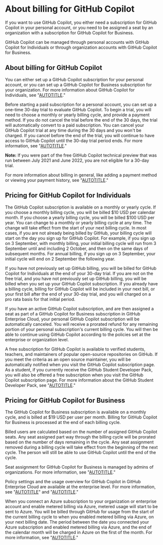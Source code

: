 # About billing for GitHub Copilot

If you want to use GitHub Copilot, you either need a subscription for GitHub Copilot in your personal account, or you need to be assigned a seat by an organization  with a subscription for GitHub Copilot for Business.

GitHub Copilot can be managed through personal accounts with GitHub Copilot for Individuals or through organization accounts with GitHub Copilot for Business.

## About billing for GitHub Copilot

You can either set up a GitHub Copilot subscription for your personal account, or you can set up a GitHub Copilot for Business subscription for your organization. For more information about GitHub Copilot for Individuals, see "[AUTOTITLE](/copilot/overview-of-github-copilot/about-github-copilot-for-individuals)." 

Before starting a paid subscription for a personal account, you can set up a one-time 30-day trial to evaluate GitHub Copilot. To begin a trial, you will need to choose a monthly or yearly billing cycle, and provide a payment method. If you do not cancel the trial before the end of the 30 days, the trial will automatically convert to a paid subscription. You can cancel your GitHub Copilot trial at any time during the 30 days and you won't be charged. If you cancel before the end of the trial, you will continue to have access to GitHub Copilot until the 30-day trial period ends. For more information, see "[AUTOTITLE](/billing/managing-billing-for-github-copilot/managing-your-github-copilot-subscription-for-your-personal-account)."

<div class="ghd-spotlight ghd-spotlight-note border rounded-1 my-3 p-3 f5 color-border-accent-emphasis color-bg-accent">

**Note:** If you were part of the free GitHub Copilot technical preview that was run between July 2021 and June 2022, you are not eligible for a 30-day trial.

</div>

For more information about billing in general, like adding a payment method or viewing your payment history, see "[AUTOTITLE](/billing/managing-your-github-billing-settings)."

## Pricing for GitHub Copilot for Individuals

The GitHub Copilot subscription is available on a monthly or yearly cycle. If you choose a monthly billing cycle, you will be billed $10 USD per calendar month. If you choose a yearly billing cycle, you will be billed $100 USD per year. You can change to a monthly or yearly billing cycle at any time. The change will take effect from the start of your next billing cycle. In most cases, if you are not already being billed by GitHub, your billing cycle will start on the day you sign up for GitHub Copilot. For example, if you sign up on 3 September, with monthly billing, your initial billing cycle will run from 3 September until and including 2 October, and then on the same days of subsequent months. For annual billing, if you sign up on 3 September, your initial cycle will end on 2 September the following year.

If you have not previously set up GitHub billing, you will be billed for GitHub Copilot for Individuals at the end of your 30-day trial. If you are not on the free trial, and you have not previously set up GitHub billing, you will be billed when you set up your GitHub Copilot subscription. If you already have a billing cycle, billing for GitHub Copilot will be included in your next bill, or your first bill after the end of your 30-day trial, and you will charged on a pro rata basis for that initial period.

If you have an active GitHub Copilot subscription, and are then assigned a seat as part of a GitHub Copilot for Business subscription in GitHub Enterprise Cloud, your personal GitHub Copilot subscription will be automatically canceled. You will receive a prorated refund for any remaining portion of your personal subscription's current billing cycle. You will then be able to continue using GitHub Copilot according to the policies set at the enterprise or organization level.

A free subscription for GitHub Copilot is available to verified students, teachers, and maintainers of popular open-source repositories on GitHub. If you meet the criteria as an open source maintainer, you will be automatically notified when you visit the GitHub Copilot subscription page. As a student, if you currently receive the GitHub Student Developer Pack, you will also be offered a free subscription when you visit the GitHub Copilot subscription page. For more information about the GitHub Student Developer Pack, see "[AUTOTITLE](/free-pro-team@latest/education/explore-the-benefits-of-teaching-and-learning-with-github-education/github-global-campus-for-students/apply-to-github-global-campus-as-a-student)."

## Pricing for GitHub Copilot for Business

The GitHub Copilot for Business subscription is available on a monthly cycle, and is billed at $19 USD per user per month. Billing for GitHub Copilot for Business is processed at the end of each billing cycle.

Billed users are calculated based on the number of assigned GitHub Copilot seats. Any seat assigned part way through the billing cycle will be prorated based on the number of days remaining in the cycle. Any seat assignment removed during a billing cycle will take effect from the beginning of the next cycle. The person will still be able to use GitHub Copilot until the end of the cycle.

Seat assignment for GitHub Copilot for Business is managed by admins of organizations.  For more information, see "[AUTOTITLE](/copilot/configuring-github-copilot/configuring-github-copilot-settings-in-your-organization)."

Policy settings and the usage overview for GitHub Copilot in GitHub Enterprise Cloud are available at the enterprise level. For more information, see "[AUTOTITLE](/enterprise-cloud@latest/admin/policies/enforcing-policies-for-your-enterprise/enforcing-policies-for-github-copilot-in-your-enterprise)" and "[AUTOTITLE](/enterprise-cloud@latest/billing/managing-billing-for-github-copilot/viewing-your-github-copilot-usage)."

When you connect an Azure subscription to your organization or enterprise account and enable metered billing via Azure, metered usage will start to be sent to Azure. You will be billed through GitHub for usage from the start of the current billing cycle to when you enabled metered billing via Azure, on your next billing date. The period between the date you connected your Azure subscription and enabled metered billing via Azure, and the end of the calendar month will be charged in Azure on the first of the month. For more information, see "[AUTOTITLE](/billing/managing-the-plan-for-your-github-account/connecting-an-azure-subscription)."
